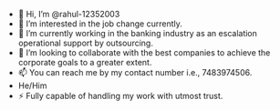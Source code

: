 - 👋 Hi, I’m @rahul-12352003
- 👀 I’m interested in the job change currently.
- 🌱 I’m currently working in the banking industry as an escalation operational support by outsourcing.
- 💞️ I’m looking to collaborate with the best companies to achieve the corporate goals to a greater extent.
- 📫 You can reach me by my contact number i.e., 7483974506.
-  He/Him
- ⚡ Fully capable of handling my work with utmost trust.

<!---
rahul-12352003/rahul-12352003 is a ✨ special ✨ repository because its `README.md` (this file) appears on your GitHub profile.
You can click the Preview link to take a look at your changes.
--->
